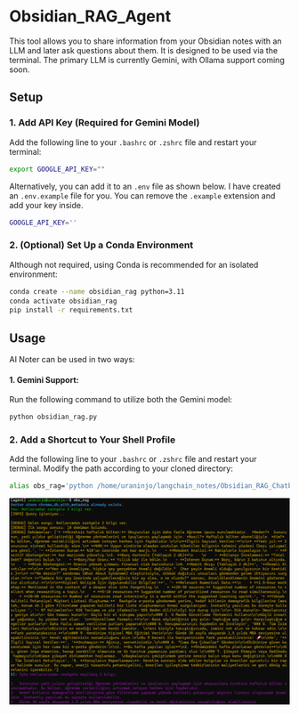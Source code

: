 # Obsidian_RAG_Agent

This tool allows you to share information from your Obsidian notes with an LLM and later ask questions about them. It is designed to be used via the terminal. The primary LLM is currently Gemini, with Ollama support coming soon.

## **Setup**

### **1. Add API Key (Required for Gemini Model)**  
Add the following line to your `.bashrc` or `.zshrc` file and restart your terminal:

```sh
export GOOGLE_API_KEY=""
```

Alternatively, you can add it to an `.env` file as shown below. I have created an `.env.example` file for you. You can remove the `.example` extension and add your key inside.

```sh
GOOGLE_API_KEY=''
```

### **2. (Optional) Set Up a Conda Environment**
Although not required, using Conda is recommended for an isolated environment:

```sh
conda create --name obsidian_rag python=3.11
conda activate obsidian_rag
pip install -r requirements.txt
```

## **Usage**  

AI Noter can be used in two ways:  

#### **1. Gemini Support:**  
Run the following command to utilize both the Gemini model:  

```sh
python obsidian_rag.py
```

### **2. Add a Shortcut to Your Shell Profile**

Add the following line to your `.bashrc` or `.zshrc` file and restart your terminal. Modify the path according to your cloned directory:

```sh
alias obs_rag='python /home/uraninjo/langchain_notes/Obsidian_RAG_Chatbot/obsidian_rag.py'
```

![alt text](docs/image.png)
